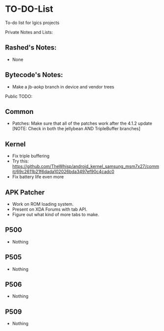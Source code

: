 TO-DO-List
==========

To-do list for lgics projects

Private Notes and Lists:

Rashed's Notes:
-------------------------

 * None

Bytecode's Notes:
--------------------------

 * Make a jb-aokp branch in device and vendor trees

Public TODO:

Common
---------------

 * Patches: Make sure that all of the patches work after the 4.1.2 update [NOTE: Check in both the jellybean AND TripleBuffer branches]

 
Kernel
---------------------

 * Fix triple buffering
 * Try this: https://github.com/TheWhisp/android_kernel_samsung_msm7x27/commit/69c2611b21f6dada102026bda3497ef90c4cadc0
 * Fix battery life even more

APK Patcher
---------------------

 * Work on ROM loading system.
 * Present on XDA Forums with tab API.
 * Figure out what kind of more tabs to make.

P500
--------------------
 * Nothing

P505
----------------
 * Nothing

P506
---------------------
 * Nothing

P509
---------------------
 * Nothing